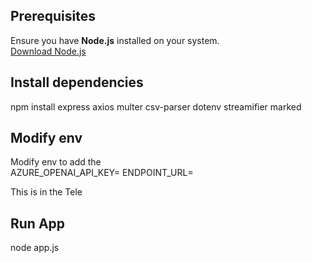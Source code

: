 ## Prerequisites

Ensure you have **Node.js** installed on your system.  
[Download Node.js](https://nodejs.org/)


## Install dependencies

npm install express axios multer csv-parser dotenv streamifier marked

## Modify env

Modify env to add the  
AZURE_OPENAI_API_KEY=
ENDPOINT_URL=

This is in the Tele

## Run App
node app.js